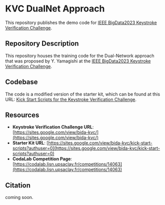 # KVC DualNet Approach
This repository publishes the demo code for [IEEE BigData2023 Keystroke Verification Challenge](https://sites.google.com/view/bida-kvc/).

## Repository Description

This repository houses the training code for the Dual-Network approach that was proposed by Y. Yamagishi at the [IEEE BigData2023 Keystroke Verification Challenge](https://sites.google.com/view/bida-kvc/).

## Codebase

The code is a modified version of the starter kit, which can be found at this URL: [Kick Start Scripts for the Keystroke Verification Challenge](https://sites.google.com/view/bida-kvc/kick-start-scripts?authuser=0).

## Resources

- **Keystroke Verification Challenge URL**: [https://sites.google.com/view/bida-kvc/](https://sites.google.com/view/bida-kvc/)
- **Starter Kit URL**: [https://sites.google.com/view/bida-kvc/kick-start-scripts?authuser=0](https://sites.google.com/view/bida-kvc/kick-start-scripts?authuser=0)
- **CodaLab Competition Page**: [https://codalab.lisn.upsaclay.fr/competitions/14063](https://codalab.lisn.upsaclay.fr/competitions/14063)

## Citation
coming soon.
